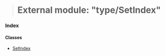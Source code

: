 > # External module: "type/SetIndex"

### Index

#### Classes

* [SetIndex](../classes/_type_setindex_.setindex.md)